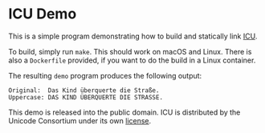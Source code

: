 # ICU Demo

This is a simple program demonstrating how to build and statically link [ICU](http://site.icu-project.org/).

To build, simply run `make`. This should work on macOS and Linux. There is also a `Dockerfile` provided, if you want to do the build in a Linux container.

The resulting `demo` program produces the following output:

```
Original:  Das Kind überquerte die Straße.
Uppercase: DAS KIND ÜBERQUERTE DIE STRASSE.
```

This demo is released into the public domain. ICU is distributed by the Unicode Consortium under its own [license](http://www.unicode.org/copyright.html#License).
